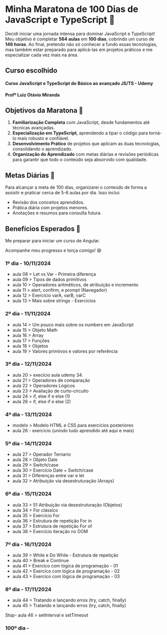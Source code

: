 # Minha Maratona de 100 Dias de JavaScript e TypeScript 🚀

Decidi iniciar uma jornada intensa para dominar JavaScript e TypeScript! Meu objetivo é completar **564 aulas** em **100 dias**, cobrindo um curso de **146 horas**. Ao final, pretendo não só conhecer a fundo essas tecnologias, mas também estar preparado para aplicá-las em projetos práticos e me especializar cada vez mais na área.

## Curso escolhido 

#### Curso JavaScript e TypeScript do Básico ao avançado JS/TS - Udemy
#### Profº Luiz Otávio Miranda

## Objetivos da Maratona 🎯
1. **Familiarização Completa** com JavaScript, desde fundamentos até técnicas avançadas.
2. **Especialização em TypeScript**, aprendendo a tipar o código para torná-lo mais robusto e confiável.
3. **Desenvolvimento Prático** de projetos que aplicam as duas tecnologias, consolidando o aprendizado.
4. **Organização do Aprendizado** com metas diárias e revisões periódicas para garantir que todo o conteúdo seja absorvido com qualidade.

## Metas Diárias 📅
Para alcançar a meta de 100 dias, organizarei o conteúdo de forma a assistir e praticar cerca de 5-6 aulas por dia. Isso inclui:
- Revisão dos conceitos aprendidos.
- Prática diária com projetos menores.
- Anotações e resumos para consulta futura.

## Benefícios Esperados 🌟
Me preparar para iniciar um curso de Angular.

Acompanhe meu progresso e torça comigo! 😄

### 1º dia - 10/11/2024

- aula 08 > Let vs Var - Primeira diferença
- aula 09 > Tipos de dados primitivos 
- aula 10 > Operadores aritméticos, de atribuição e incremento
- aula 11 > alert, confirm, e prompt (Navegador)
- aula 12 > Exercício varA, varB, varC
- aula 13 > Mais sobre strings - Exercícios

### 2º dia - 11/11/2024

- aula 14 > Um pouco mais sobre os numbers em JavaScript
- aula 15 > Objeto Math
- aula 16 > Array
- aula 17 > Funções
- aula 18 > Objetos
- aula 19 > Valores primiivos e valores por referência  

### 3º dia - 12/11/2024

- aula 20 > execício aula udemy 34.
- aula 21 > Operadores de comparação
- aula 22 > Operadores Lógicos
- aula 23 > Avaliação de curto-circuito 
- aula 24 > if, else if e else (1)
- aula 26 > if, else if e else (2)

### 4º dia - 13/11/2024

- modelo > Modelo HTML e CSS para exercícios posteriores
- aula 26 - exercício (unindo tudo aprendido até aqui e mais)

### 5º dia - 14/11/2024

- aula 27 > Operador Ternario
- aula 28 > Objeto Date
- aula 29 > Switch/case
- aula 30 > Exercício Date + Switch/case
- aula 31 > Diferenças entre var e let
- aula 32 > Atribuição via desestruturação (Arrays)

### 6º dia - 15/11/2024

- aula 33 > 51 Atribuição via desestruturação (Objetos)
- aula 34 > For clássico
- aula 35 > Exercício For
- aula 36 > Estrutura de repetição For in
- aula 37 > Estrutura de repetição For of
- aula 38 > Exercício iteração no DOM

### 7º dia - 16/11/2024

- aula 39 > While e Do While - Estrutura de repetição
- aula 40 > Break e Continue
- aula 41 > Exercíco com lógica de programação - 01
- aula 42 > Exercíco com lógica de programação - 02
- aula 43 > Exercíco com lógica de programação - 03

### 8º dia - 17/11/2024
- aula 44 > Tratando e lançando erros (try, catch, finally)
- aula 45 > Tratando e lançando erros (try, catch, finally)


Stop- aula 46 > setInterval e setTimeout
### 100º dia - 